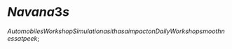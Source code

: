 # $Navana3s$
$Automobiles Workshop Simulation as it has a impact on Daily Workshop smoothness at peek$;
